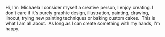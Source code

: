 Hi, I'm  Michaela
I consider myself a creative person, I enjoy creating.
I don't care if it's purely graphic design, illustration, painting, drawing, linocut, trying new painting techniques or baking custom cakes. 
This is what I am all about. 
As long as I can create something with my hands, I'm happy.
